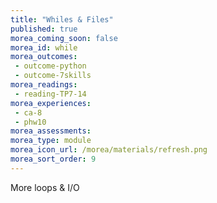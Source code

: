 ```yaml
---
title: "Whiles & Files"
published: true
morea_coming_soon: false
morea_id: while
morea_outcomes:
 - outcome-python
 - outcome-7skills
morea_readings:
 - reading-TP7-14
morea_experiences:
 - ca-8
 - phw10
morea_assessments:
morea_type: module
morea_icon_url: /morea/materials/refresh.png
morea_sort_order: 9
---
```


More loops & I/O